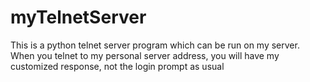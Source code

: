 # myTelnetServer

This is a python telnet server program which can be run on my server. When you telnet to my personal server address, you will have my customized response, not the login prompt as usual
